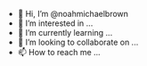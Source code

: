 - 👋 Hi, I’m @noahmichaelbrown
- 👀 I’m interested in ...
- 🌱 I’m currently learning ...
- 💞️ I’m looking to collaborate on ...
- 📫 How to reach me ...

<!---
noahmichaelbrown/noahmichaelbrown is a ✨ special ✨ repository because its `README.md` (this file) appears on your GitHub profile.
You can click the Preview link to take a look at your changes.
--->
